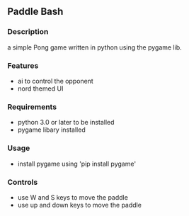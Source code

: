 ## Paddle Bash

### Description 

a simple Pong game written in python using the pygame lib.

### Features

 * ai to control the opponent
 * nord themed UI 
 

### Requirements

 * python 3.0 or later to be installed
 * pygame libary installed

### Usage

 * install pygame using 'pip install pygame'
 
### Controls

 * use W and S keys to move the paddle
 * use up and down keys to move the paddle

